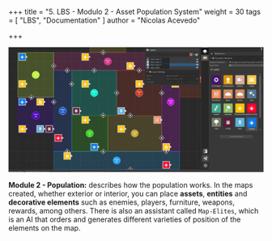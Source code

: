 +++
title = "5. LBS - Modulo 2 - Asset Population System"
weight = 30
tags = [ "LBS", "Documentation" ]
author = "Nicolas Acevedo"

+++

![Population main view](population_01.png)

**Module 2 - Population:** describes how the population works. In the maps created, whether exterior or interior, you can place **assets**, **entities** and **decorative elements** such as enemies, players, furniture, weapons, rewards, among others. There is also an assistant called `Map-Elites`, which is an AI that orders and generates different varieties of position of the elements on the map.